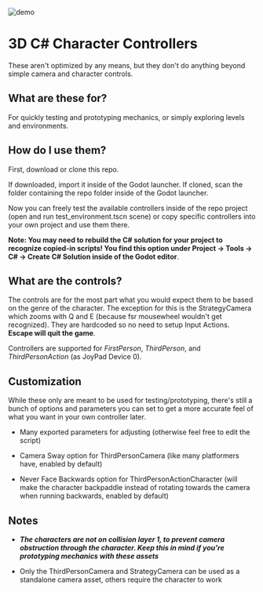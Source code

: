 ![demo](https://github.com/Deltt/GodotSharpCharacterControllerCollection/assets/70781525/b6e50652-ba82-492c-a1a7-8418e46aa18d)

# 3D C# Character Controllers

These aren't optimized by any means, but they don't do anything beyond simple camera and character controls.

## What are these for?
For quickly testing and prototyping mechanics, or simply exploring levels and environments.

## How do I use them?
First, download or clone this repo.

If downloaded, import it inside of the Godot launcher.
If cloned, scan the folder containing the repo folder inside of the Godot launcher.

Now you can freely test the available controllers inside of the repo project (open and run test_environment.tscn scene) or copy specific controllers into your own project and use them there.

**Note: You may need to rebuild the C# solution for your project to recognize copied-in scripts! You find this option under Project -> Tools -> C# -> Create C# Solution inside of the Godot editor**.

## What are the controls?
The controls are for the most part what you would expect them to be based on the genre of the character. The exception for this is the StrategyCamera which zooms with Q and E (because fsr mousewheel wouldn't get recognized). They are hardcoded so no need to setup Input Actions. **Escape will quit the game**.

Controllers are supported for *FirstPerson*, *ThirdPerson*, and *ThirdPersonAction* (as JoyPad Device 0).

## Customization
While these only are meant to be used for testing/prototyping, there's still a bunch of options and parameters you can set to get a more accurate feel of what you want in your own controller later.

- Many exported parameters for adjusting (otherwise feel free to edit the script)

- Camera Sway option for ThirdPersonCamera (like many platformers have, enabled by default)

- Never Face Backwards option for ThirdPersonActionCharacter (will make the character backpaddle instead of rotating towards the camera when running backwards, enabled by default)

## Notes

- ***The characters are not on collision layer 1, to prevent camera obstruction through the character.
Keep this in mind if you're prototyping mechanics with these assets***

- Only the ThirdPersonCamera and StrategyCamera can be used as a standalone camera asset,
others require the character to work
